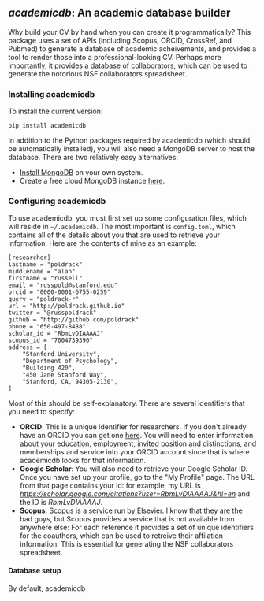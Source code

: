 ## *academicdb*: An academic database builder

Why build your CV by hand when you can create it programmatically?  This package uses a set of APIs (including Scopus, ORCID, CrossRef, and Pubmed) to generate a database of academic acheivements, and provides a tool to render those into a professional-looking CV.  Perhaps more importantly, it provides a database of collaborators, which can be used to generate the notorious NSF collaborators spreadsheet. 

### Installing academicdb

To install the current version:

```
pip install academicdb
```

In addition to the Python packages required by academicdb (which should be automatically installed), you will also need a MongoDB server to host the database.  There are two relatively easy alternatives:

- [Install MongoDB](https://www.mongodb.com/docs/manual/installation/) on your own system. 
- Create a free cloud MongoDB instance [here](https://www.mongodb.com/cloud).

### Configuring academicdb

To use academicdb, you must first set up some configuration files, which will reside in `~/.academicdb`.  The most important is `config.toml`, which contains all of the details about you that are used to retrieve your information.  Here are the contents of mine as an example:

```
[researcher]
lastname = "poldrack"
middlename = "alan"
firstname = "russell"
email = "russpold@stanford.edu"
orcid = "0000-0001-6755-0259"
query = "poldrack-r"
url = "http://poldrack.github.io"
twitter = "@russpoldrack"
github = "http://github.com/poldrack"
phone = "650-497-8488"
scholar_id = "RbmLvDIAAAAJ"
scopus_id = "7004739390"
address = [
    "Stanford University",
    "Department of Psychology",
    "Building 420",
    "450 Jane Stanford Way",
    "Stanford, CA, 94305-2130",
]
```

Most of this should be self-explanatory. There are several identifiers that you need to specify:

- **ORCID**: This is a unique identifier for researchers.  If you don't already have an ORCID you can get one [here](http://orcid.org).  You will need to enter information about your education, employment, invited position and distinctions, and memberships and service into your ORCID account since that is where academicdb looks for that information.
- **Google Scholar**: You will also need to retrieve your Google Scholar ID.  Once you have set up your profile, go to the "My Profile" page.  The URL from that page contains your id: for example, my URL is *https://scholar.google.com/citations?user=RbmLvDIAAAAJ&hl=en* and the ID is *RbmLvDIAAAAJ*.  
- **Scopus**: Scopus is a service run by Elsevier.  I know that they are the bad guys, but Scopus provides a service that is not available from anywhere else: For each reference it provides a set of unique identifiers for the coauthors, which can be used to retreive their affilation information.  This is essential for generating the NSF collaborators spreadsheet.

#### Database setup

By default, academicdb 



